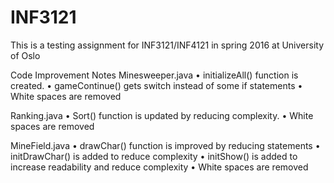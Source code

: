 # INF3121
This is a testing assignment for INF3121/INF4121 in spring 2016 at University of Oslo

Code Improvement Notes
Minesweeper.java
•	initializeAll() function is created.
•	gameContinue() gets switch instead of some if statements
•	White spaces are removed

Ranking.java
•	Sort() function is updated by reducing complexity.
•	White spaces are removed

MineField.java
•	drawChar() function is improved by reducing statements
•	initDrawChar() is added to reduce complexity
•	initShow() is added to increase readability and reduce complexity
•	White spaces are removed
